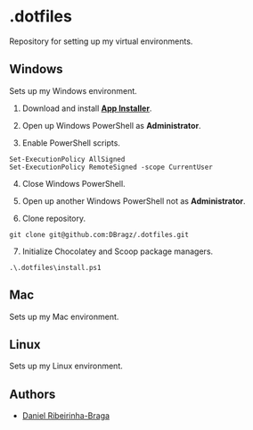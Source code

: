 # .dotfiles

Repository for setting up my virtual environments.

## Windows

Sets up my Windows environment.

1. Download and install [**App Installer**](https://apps.microsoft.com/store/detail/app-installer/9NBLGGH4NNS1?hl=en-us&gl=us).

2. Open up Windows PowerShell as **Administrator**.

3. Enable PowerShell scripts.

```pwsh
Set-ExecutionPolicy AllSigned
Set-ExecutionPolicy RemoteSigned -scope CurrentUser
```

4. Close Windows PowerShell.

5. Open up another Windows PowerShell not as **Administrator**.

6. Clone repository.

```pwsh
git clone git@github.com:DBragz/.dotfiles.git
```

7. Initialize Chocolatey and Scoop package managers.

```pwsh
.\.dotfiles\install.ps1
```

## Mac

Sets up my Mac environment.

## Linux

Sets up my Linux environment.

## Authors

- [Daniel Ribeirinha-Braga](https://github.com/DBragz)
